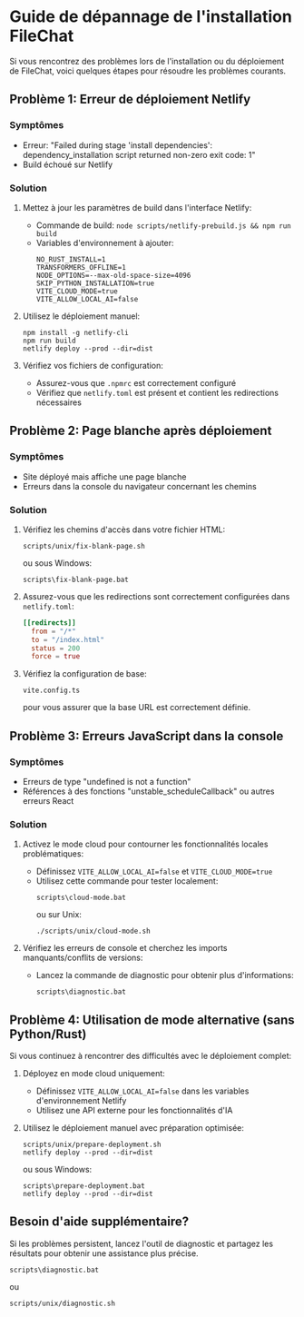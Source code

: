
# Guide de dépannage de l'installation FileChat

Si vous rencontrez des problèmes lors de l'installation ou du déploiement de FileChat, voici quelques étapes pour résoudre les problèmes courants.

## Problème 1: Erreur de déploiement Netlify

### Symptômes
- Erreur: "Failed during stage 'install dependencies': dependency_installation script returned non-zero exit code: 1"
- Build échoué sur Netlify

### Solution
1. Mettez à jour les paramètres de build dans l'interface Netlify:
   - Commande de build: `node scripts/netlify-prebuild.js && npm run build`
   - Variables d'environnement à ajouter:
     ```
     NO_RUST_INSTALL=1
     TRANSFORMERS_OFFLINE=1
     NODE_OPTIONS=--max-old-space-size=4096
     SKIP_PYTHON_INSTALLATION=true
     VITE_CLOUD_MODE=true
     VITE_ALLOW_LOCAL_AI=false
     ```

2. Utilisez le déploiement manuel:
   ```
   npm install -g netlify-cli
   npm run build
   netlify deploy --prod --dir=dist
   ```

3. Vérifiez vos fichiers de configuration:
   - Assurez-vous que `.npmrc` est correctement configuré
   - Vérifiez que `netlify.toml` est présent et contient les redirections nécessaires

## Problème 2: Page blanche après déploiement

### Symptômes
- Site déployé mais affiche une page blanche
- Erreurs dans la console du navigateur concernant les chemins

### Solution
1. Vérifiez les chemins d'accès dans votre fichier HTML:
   ```
   scripts/unix/fix-blank-page.sh
   ```
   ou sous Windows:
   ```
   scripts\fix-blank-page.bat
   ```

2. Assurez-vous que les redirections sont correctement configurées dans `netlify.toml`:
   ```toml
   [[redirects]]
     from = "/*"
     to = "/index.html"
     status = 200
     force = true
   ```

3. Vérifiez la configuration de base:
   ```
   vite.config.ts
   ```
   pour vous assurer que la base URL est correctement définie.

## Problème 3: Erreurs JavaScript dans la console

### Symptômes
- Erreurs de type "undefined is not a function" 
- Références à des fonctions "unstable_scheduleCallback" ou autres erreurs React

### Solution
1. Activez le mode cloud pour contourner les fonctionnalités locales problématiques:
   - Définissez `VITE_ALLOW_LOCAL_AI=false` et `VITE_CLOUD_MODE=true`
   - Utilisez cette commande pour tester localement:
     ```
     scripts\cloud-mode.bat
     ```
     ou sur Unix:
     ```
     ./scripts/unix/cloud-mode.sh
     ```

2. Vérifiez les erreurs de console et cherchez les imports manquants/conflits de versions:
   - Lancez la commande de diagnostic pour obtenir plus d'informations:
     ```
     scripts\diagnostic.bat
     ```

## Problème 4: Utilisation de mode alternative (sans Python/Rust)

Si vous continuez à rencontrer des difficultés avec le déploiement complet:

1. Déployez en mode cloud uniquement:
   - Définissez `VITE_ALLOW_LOCAL_AI=false` dans les variables d'environnement Netlify
   - Utilisez une API externe pour les fonctionnalités d'IA

2. Utilisez le déploiement manuel avec préparation optimisée:
   ```
   scripts/unix/prepare-deployment.sh
   netlify deploy --prod --dir=dist
   ```
   ou sous Windows:
   ```
   scripts\prepare-deployment.bat
   netlify deploy --prod --dir=dist
   ```

## Besoin d'aide supplémentaire?
Si les problèmes persistent, lancez l'outil de diagnostic et partagez les résultats pour obtenir une assistance plus précise.
```
scripts\diagnostic.bat
```
ou
```
scripts/unix/diagnostic.sh
```
